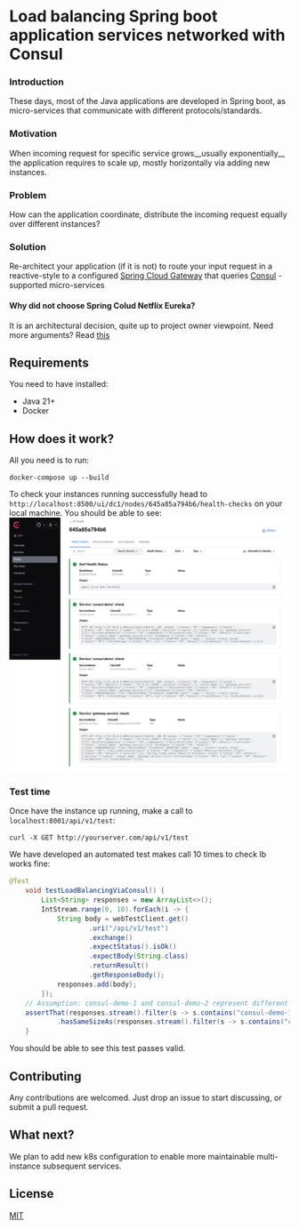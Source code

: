 # Load balancing Spring boot application services networked with Consul
### Introduction 
These days, most of the Java applications are developed in Spring boot, as micro-services that communicate with different protocols/standards.
### Motivation
When incoming request for specific service grows__usually exponentially__ the application requires to scale up, mostly horizontally via adding new instances.
### Problem
How can the application coordinate, distribute the incoming request equally over different instances?
### Solution
Re-architect your application (if it is not) to route your input request in a reactive-style to a configured [Spring Cloud Gateway](https://spring.io/projects/spring-cloud-gateway) that queries [Consul](https://developer.hashicorp.com/consul) -supported micro-services

#### Why did not choose Spring Colud Netflix Eureka?
It is an architectural decision, quite up to project owner viewpoint. Need more arguments? Read [this](https://dev.to/isaactony/comparison-of-spring-cloud-with-eureka-vs-consulio-3hgm)

 
## Requirements
You need to have installed:
* Java 21+
* Docker

## How does it work?
All you need is to run:
```
docker-compose up --build
```
To check your instances running successfully head to ```http://localhost:8500/ui/dc1/nodes/645a85a794b6/health-checks``` on your local machine. You should be able to see:
![Consul Nodes Status](readme-images/consul-nodes.png#gh-light-mode-only)
### Test time
Once have the instance up running, make a call to ```localhost:8001/api/v1/test```:
```
curl -X GET http://yourserver.com/api/v1/test
```
We have developed an automated test makes call 10 times to check lb works fine:
```Java
@Test
	void testLoadBalancingViaConsul() {
        List<String> responses = new ArrayList<>();
        IntStream.range(0, 10).forEach(i -> {
            String body = webTestClient.get()
                    .uri("/api/v1/test")
                    .exchange()
                    .expectStatus().isOk()
                    .expectBody(String.class)
                    .returnResult()
                    .getResponseBody();
            responses.add(body);
        });
    // Assumption: consul-demo-1 and consul-demo-2 represent different instances of consul-demo Spring boot app
    assertThat(responses.stream().filter(s -> s.contains("consul-demo-1")).toList())
            .hasSameSizeAs(responses.stream().filter(s -> s.contains("consul-demo-2")).toList());
	}
```
You should be able to see this test passes valid.

## Contributing
Any contributions are welcomed. Just drop an issue to start discussing, or submit a pull request.

## What next?
We plan to add new k8s configuration to enable more maintainable multi-instance subsequent services.
## License
[MIT](https://choosealicense.com/licenses/mit/)
